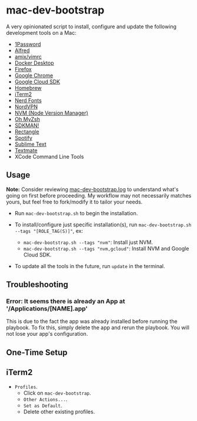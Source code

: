 # mac-dev-bootstrap

A very opinionated script to install, configure and update the following development tools on a Mac:

- [1Password](https://1password.com/)
- [Alfred](https://www.alfredapp.com/)
- [amix/vimrc](https://github.com/amix/vimrc)
- [Docker Desktop](https://www.docker.com/products/docker-desktop/)
- [Firefox](https://www.mozilla.org/en-US/firefox/new/)
- [Google Chrome](https://www.google.com/chrome/)
- [Google Cloud SDK](https://cloud.google.com/sdk/docs/install)
- [Homebrew](https://brew.sh/)
- [iTerm2](https://www.iterm2.com/)
- [Nerd Fonts](https://github.com/ryanoasis/nerd-fonts)
- [NordVPN](https://nordvpn.com/)
- [NVM (Node Version Manager)](https://github.com/nvm-sh/nvm)
- [Oh MyZsh](https://ohmyz.sh/)
- [SDKMAN!](https://sdkman.io/)
- [Rectangle](https://rectangleapp.com/)
- [Spotify](https://www.spotify.com/us/)
- [Sublime Text](https://www.sublimetext.com/)
- [Textmate](https://macromates.com/)
- XCode Command Line Tools

## Usage

**Note:** Consider reviewing [mac-dev-bootstrap.log](mac-dev-bootstrap.log) to understand what's going on first before
proceeding. My workflow may not necessarily matches yours, but feel free to fork/modify it to tailor your needs.

- Run `mac-dev-bootstrap.sh` to begin the installation.

- To install/configure just specific installation(s), run `mac-dev-bootstrap.sh --tags "[ROLE_TAG(S)]"`, ex:
  - `mac-dev-bootstrap.sh --tags "nvm"`: Install just NVM.
  - `mac-dev-bootstrap.sh --tags "nvm,gcloud"`: Install NVM and Google Cloud SDK.

- To update all the tools in the future, run `update` in the terminal.

## Troubleshooting

### Error: It seems there is already an App at '/Applications/[NAME].app'

This is due to the fact the app was already installed before running the playbook. To fix this, simply delete the
app and rerun the playbook. You will not lose your app's configuration.

## One-Time Setup

## iTerm2

- `Profiles`.
    - Click on `mac-dev-bootstrap`.
    - `Other Actions...`.
    - `Set as Default`.
    - Delete other existing profiles.
